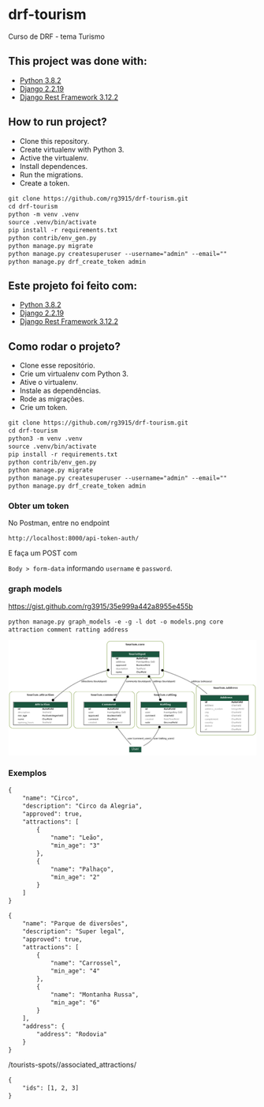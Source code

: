 # drf-tourism

Curso de DRF - tema Turismo


## This project was done with:

* [Python 3.8.2](https://www.python.org/)
* [Django 2.2.19](https://www.djangoproject.com/)
* [Django Rest Framework 3.12.2](https://www.django-rest-framework.org/)

## How to run project?

* Clone this repository.
* Create virtualenv with Python 3.
* Active the virtualenv.
* Install dependences.
* Run the migrations.
* Create a token.


```
git clone https://github.com/rg3915/drf-tourism.git
cd drf-tourism
python -m venv .venv
source .venv/bin/activate
pip install -r requirements.txt
python contrib/env_gen.py
python manage.py migrate
python manage.py createsuperuser --username="admin" --email=""
python manage.py drf_create_token admin
```


## Este projeto foi feito com:

* [Python 3.8.2](https://www.python.org/)
* [Django 2.2.19](https://www.djangoproject.com/)
* [Django Rest Framework 3.12.2](https://www.django-rest-framework.org/)

## Como rodar o projeto?

* Clone esse repositório.
* Crie um virtualenv com Python 3.
* Ative o virtualenv.
* Instale as dependências.
* Rode as migrações.
* Crie um token.


```
git clone https://github.com/rg3915/drf-tourism.git
cd drf-tourism
python3 -m venv .venv
source .venv/bin/activate
pip install -r requirements.txt
python contrib/env_gen.py
python manage.py migrate
python manage.py createsuperuser --username="admin" --email=""
python manage.py drf_create_token admin
```


### Obter um token

No Postman, entre no endpoint

```
http://localhost:8000/api-token-auth/
```

E faça um POST com

`Body > form-data` informando `username` e `password`.



### graph models

https://gist.github.com/rg3915/35e999a442a8955e455b

```
python manage.py graph_models -e -g -l dot -o models.png core attraction comment ratting address
```

![models.png](models.png)

### Exemplos


```
{
    "name": "Circo",
    "description": "Circo da Alegria",
    "approved": true,
    "attractions": [
        {
            "name": "Leão",
            "min_age": "3"
        },
        {
            "name": "Palhaço",
            "min_age": "2"
        }
    ]
}
```

```
{
    "name": "Parque de diversões",
    "description": "Super legal",
    "approved": true,
    "attractions": [
        {
            "name": "Carrossel",
            "min_age": "4"
        },
        {
            "name": "Montanha Russa",
            "min_age": "6"
        }
    ],
    "address": {
        "address": "Rodovia"
    }
}
```

/tourists-spots/<pk>/associated_attractions/


```
{
    "ids": [1, 2, 3]
}
```

